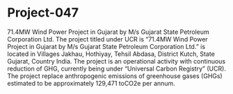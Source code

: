 # Project-047
71.4MW Wind Power Project in Gujarat by M/s Gujarat State Petroleum Corporation Ltd.
The project titled under UCR is “71.4MW Wind Power Project in Gujarat by M/s Gujarat State Petroleum Corporation Ltd.” is located in Villages Jakhau, Hothiyay, Tehsil Abdasa, District Kutch, State Gujarat, Country India. The project is an operational activity with continuous reduction of GHG, currently being under “Universal Carbon Registry” (UCR). The project replace anthropogenic emissions of greenhouse gases (GHGs) estimated to be approximately 129,471 toCO2e per annum.
